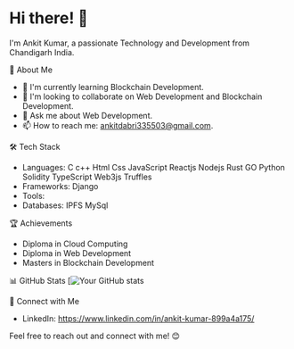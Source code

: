 # Hi there! 👋

I'm Ankit Kumar, a passionate Technology and Development from Chandigarh India.

🚀 About Me
<!--- 💼 I'm currently working at [Your Company].--->
- 🌱 I'm currently learning Blockchain Development.
- 👯 I'm looking to collaborate on Web Development and Blockchain Development.
- 💬 Ask me about Web Development.
- 📫 How to reach me: ankitdabri335503@gmail.com.

🛠️ Tech Stack
- Languages: C c++ Html Css JavaScript Reactjs Nodejs Rust GO Python Solidity TypeScript Web3js Truffles 
- Frameworks: Django 
- Tools: 
- Databases: IPFS MySql

<!---📚 Projects
- [Project 1]: [Brief Description]
- [Project 2]: [Brief Description]
- [Project 3]: [Brief Description]--->

🏆 Achievements
- Diploma in Cloud Computing
- Diploma in Web Development
- Masters in Blockchain Development

📊 GitHub Stats
[![Your GitHub stats](https://github.com/anuraghazra/github-readme-stats](https://github.com/ankitloura))

🤝 Connect with Me
- LinkedIn: https://www.linkedin.com/in/ankit-kumar-899a4a175/

Feel free to reach out and connect with me! 😊


<!---
ankitloura/ankitloura is a ✨ special ✨ repository because its `README.md` (this file) appears on your GitHub profile.
You can click the Preview link to take a look at your changes.
--->
